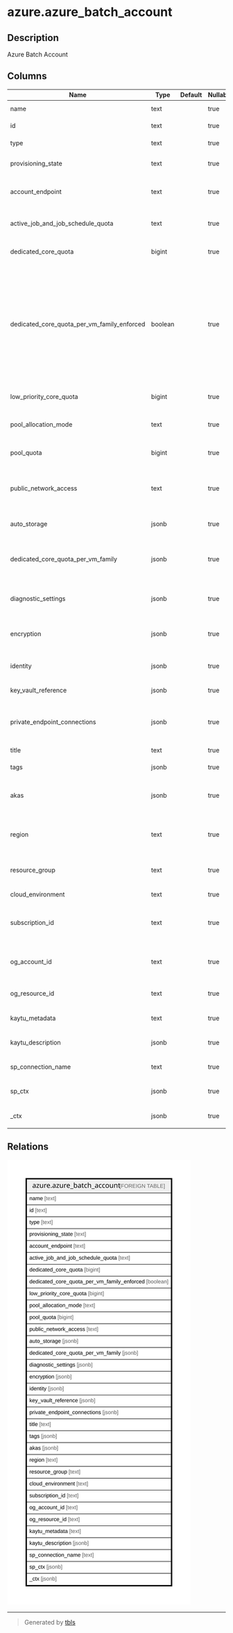 # azure.azure_batch_account

## Description

Azure Batch Account

## Columns

| Name | Type | Default | Nullable | Children | Parents | Comment |
| ---- | ---- | ------- | -------- | -------- | ------- | ------- |
| name | text |  | true |  |  | The resource name. |
| id | text |  | true |  |  | The resource identifier. |
| type | text |  | true |  |  | The resource type. |
| provisioning_state | text |  | true |  |  | The provisioned state of the batch account. |
| account_endpoint | text |  | true |  |  | The account endpoint used to interact with the batch service. |
| active_job_and_job_schedule_quota | text |  | true |  |  | Active job and job schedule quota of the batch account. |
| dedicated_core_quota | bigint |  | true |  |  | The dedicated core quota of the batch account. |
| dedicated_core_quota_per_vm_family_enforced | boolean |  | true |  |  | Batch is transitioning its core quota system for dedicated cores to be enforced per Virtual Machine family. During this transitional phase, the dedicated core quota per Virtual Machine family may not yet be enforced. |
| low_priority_core_quota | bigint |  | true |  |  | The low priority core quota of the batch account. |
| pool_allocation_mode | text |  | true |  |  | The pool allocation mode of the batch account. |
| pool_quota | bigint |  | true |  |  | The pool quota of the batch account. |
| public_network_access | text |  | true |  |  | Indicates whether or not public network access is allowed for the batch account. |
| auto_storage | jsonb |  | true |  |  | The auto storage properties of the batch account. |
| dedicated_core_quota_per_vm_family | jsonb |  | true |  |  | A list of the dedicated core quota per virtual machine family for the batch account. |
| diagnostic_settings | jsonb |  | true |  |  | A list of active diagnostic settings for the batch account. |
| encryption | jsonb |  | true |  |  | Properties to enable customer managed key for the batch account. |
| identity | jsonb |  | true |  |  | The identity of the batch account. |
| key_vault_reference | jsonb |  | true |  |  | Key vault reference of the batch account. |
| private_endpoint_connections | jsonb |  | true |  |  | The properties associated with the private endpoint connection. |
| title | text |  | true |  |  | Title of the resource. |
| tags | jsonb |  | true |  |  | A map of tags for the resource. |
| akas | jsonb |  | true |  |  | Array of globally unique identifier strings (also known as) for the resource. |
| region | text |  | true |  |  | The Azure region/location in which the resource is located. |
| resource_group | text |  | true |  |  | The resource group which holds this resource. |
| cloud_environment | text |  | true |  |  | The Azure Cloud Environment. |
| subscription_id | text |  | true |  |  | The Azure Subscription ID in which the resource is located. |
| og_account_id | text |  | true |  |  | The Platform Account ID in which the resource is located. |
| og_resource_id | text |  | true |  |  | The unique ID of the resource in opengovernance. |
| kaytu_metadata | text |  | true |  |  | Platform Metadata of the Azure resource. |
| kaytu_description | jsonb |  | true |  |  | The full model description of the resource |
| sp_connection_name | text |  | true |  |  | Steampipe connection name. |
| sp_ctx | jsonb |  | true |  |  | Steampipe context in JSON form. |
| _ctx | jsonb |  | true |  |  | Steampipe context in JSON form. |

## Relations

![er](azure.azure_batch_account.svg)

---

> Generated by [tbls](https://github.com/k1LoW/tbls)
